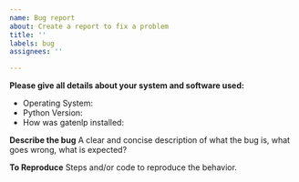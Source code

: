 ```yaml
---
name: Bug report
about: Create a report to fix a problem
title: ''
labels: bug
assignees: ''

---
```


**Please give all details about your system and software used:**
 - Operating System: 
 - Python Version:
 - How was gatenlp installed:

**Describe the bug**
A clear and concise description of what the bug is, what goes wrong, what is expected?

**To Reproduce**
Steps and/or code to reproduce the behavior.
